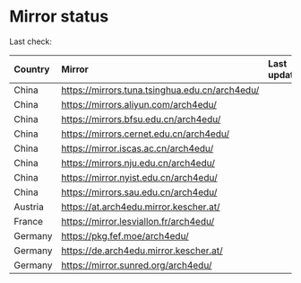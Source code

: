 <script src="./time.js"></script>
# Mirror status
Last check: <script type="text/javascript">localize(1731363606.9287877);</script>

|Country|Mirror|Last update|
|:------|:-----|:----------|
|China|https://mirrors.tuna.tsinghua.edu.cn/arch4edu/|<script type="text/javascript">localize(1731310559);</script>|
|China|https://mirrors.aliyun.com/arch4edu/|<script type="text/javascript">localize(1731310559);</script>|
|China|https://mirrors.bfsu.edu.cn/arch4edu/|<script type="text/javascript">localize(1731310559);</script>|
|China|https://mirrors.cernet.edu.cn/arch4edu/|<script type="text/javascript">localize(1731310559);</script>|
|China|https://mirror.iscas.ac.cn/arch4edu/|<script type="text/javascript">localize(1731310559);</script>|
|China|https://mirrors.nju.edu.cn/arch4edu/|<script type="text/javascript">localize(1731310559);</script>|
|China|https://mirror.nyist.edu.cn/arch4edu/|<script type="text/javascript">localize(1731310559);</script>|
|China|https://mirrors.sau.edu.cn/arch4edu/|<script type="text/javascript">localize(1729319991);</script>|
|Austria|https://at.arch4edu.mirror.kescher.at/|<script type="text/javascript">localize(1731310559);</script>|
|France|https://mirror.lesviallon.fr/arch4edu/|<script type="text/javascript">localize(1731310559);</script>|
|Germany|https://pkg.fef.moe/arch4edu/|<script type="text/javascript">localize(1731310559);</script>|
|Germany|https://de.arch4edu.mirror.kescher.at/|<script type="text/javascript">localize(1731310559);</script>|
|Germany|https://mirror.sunred.org/arch4edu/|<script type="text/javascript">localize(1731310559);</script>|

<script src="./tablefilter/tablefilter.js"></script>
<script src="./table.js"></script>